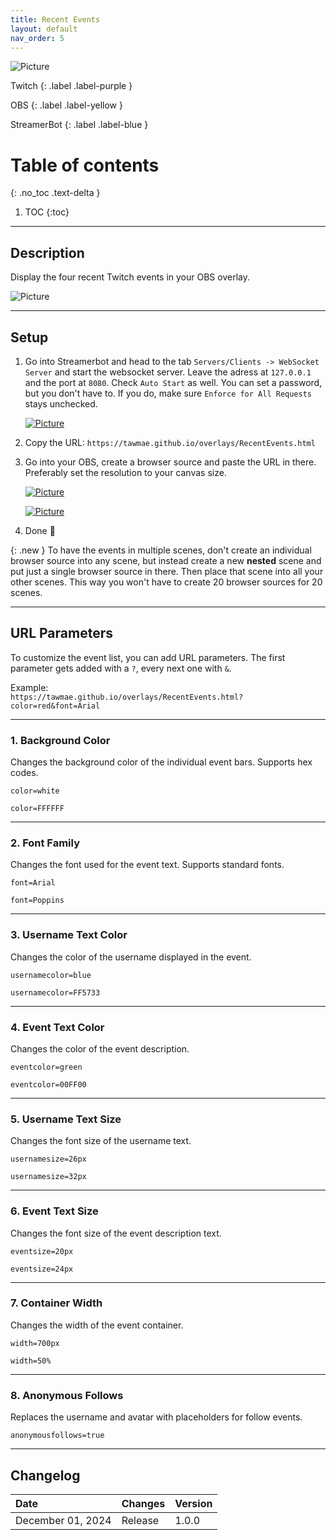 ```yaml
---
title: Recent Events
layout: default
nav_order: 5
---
```


![Picture](assets/general/title_recentevents.png)

Twitch
{: .label .label-purple }

OBS
{: .label .label-yellow }

StreamerBot
{: .label .label-blue }


# Table of contents
{: .no_toc .text-delta }

1. TOC
{:toc}

---



## <span class="iconify" data-icon="material-symbols:description-outline-sharp" data-inline="false"></span> Description
Display the four recent Twitch events in your OBS overlay.

![Picture](assets/media/recent_events_new_title_2.png)

- - - -

## <span class="iconify" data-icon="tabler:tool" data-inline="false"></span> Setup

1. Go into Streamerbot and head to the tab `Servers/Clients -> WebSocket Server` and start the websocket server. Leave the adress at `127.0.0.1` and the port at `8080`. Check `Auto Start` as well. You can set a password, but you don't have to. If you do, make sure `Enforce for All Requests` stays unchecked.

   [![Picture](assets/media/notif_sb.png)](https://tawmae.github.io/assets/media/notif_sb.png)
   
2. Copy the URL: `https://tawmae.github.io/overlays/RecentEvents.html`
   
3. Go into your OBS, create a browser source and paste the URL in there. Preferably set the resolution to your canvas size.
   
   [![Picture](assets/media/notif_obs_1.png)](https://tawmae.github.io/assets/media/notif_obs_1.png)
   
   [![Picture](assets/media/notif_obs_2.png)](https://tawmae.github.io/assets/media/recent_events_new_obs_1.png)
   
4. Done 🥳

{: .new }
To have the events in multiple scenes, don't create an individual browser source into any scene, but instead create a new **nested** scene and put just a single browser source in there. Then place that scene into all your other scenes. This way you won't have to create 20 browser sources for 20 scenes.

- - - -

## <span class="iconify" data-icon="streamline:travel-places-painting-painting-entertainment-display-museum-event-hobby-exhibit" data-inline="false"></span> URL Parameters 

To customize the event list, you can add URL parameters. The first parameter gets added with a `?`, every next one with `&`.

Example:  
`https://tawmae.github.io/overlays/RecentEvents.html?color=red&font=Arial`

---

### 1. <span class="iconify" data-icon="mdi:steam-box" data-inline="false"></span> Background Color

Changes the background color of the individual event bars. Supports hex codes.

`color=white`

`color=FFFFFF`

---

### 2. <span class="iconify" data-icon="mdi:format-font" data-inline="false"></span> Font Family

Changes the font used for the event text. Supports standard fonts.

`font=Arial`

`font=Poppins`

---

### 3. <span class="iconify" data-icon="mdi:account" data-inline="false"></span> Username Text Color

Changes the color of the username displayed in the event.

`usernamecolor=blue`

`usernamecolor=FF5733`

---

### 4. <span class="iconify" data-icon="mdi:format-color-text" data-inline="false"></span> Event Text Color

Changes the color of the event description.

`eventcolor=green`

`eventcolor=00FF00`

---

### 5. <span class="iconify" data-icon="mdi:format-size" data-inline="false"></span> Username Text Size

Changes the font size of the username text.

`usernamesize=26px`

`usernamesize=32px`

---

### 6. <span class="iconify" data-icon="mdi:format-size" data-inline="false"></span> Event Text Size

Changes the font size of the event description text.

`eventsize=20px`

`eventsize=24px`

---

### 7. <span class="iconify" data-icon="mdi:view-column" data-inline="false"></span> Container Width

Changes the width of the event container.

`width=700px`

`width=50%`

---

### 8. <span class="iconify" data-icon="mdi:account-circle-outline" data-inline="false"></span> Anonymous Follows

Replaces the username and avatar with placeholders for follow events.

`anonymousfollows=true`

---

## <span class="iconify" data-icon="material-symbols:published-with-changes" data-inline="false"></span> Changelog

| Date        | Changes          | Version |
|:-------------|:------------------|:------------------|
| December 01, 2024           | Release | 1.0.0 |
